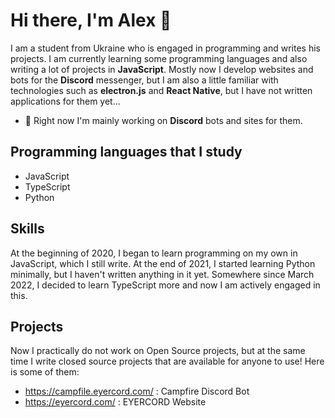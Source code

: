 # Hi there, I'm Alex 👋

I am a student from Ukraine who is engaged in programming and writes his projects. I am currently learning some programming languages and also writing a lot of projects in **JavaScript**. Mostly now I develop websites and bots for the **Discord** messenger, but I am also a little familiar with technologies such as **electron.js** and **React Native**, but I have not written applications for them yet...


- 🔭 Right now I'm mainly working on **Discord** bots and sites for them.

## Programming languages that I study
- JavaScript
- TypeScript
- Python

## Skills
At the beginning of 2020, I began to learn programming on my own in JavaScript, which I still write. At the end of 2021, I started learning Python minimally, but I haven't written anything in it yet. Somewhere since March 2022, I decided to learn TypeScript more and now I am actively engaged in this.

## Projects
Now I practically do not work on Open Source projects, but at the same time I write closed source projects that are available for anyone to use! Here is some of them:
- https://campfile.eyercord.com/ : Campfire Discord Bot
- https://eyercord.com/ : EYERCORD Website

<!--

Here are some ideas to get you started:

- 🔭 I’m currently working on ...
- 🌱 I’m currently learning ...
- 👯 I’m looking to collaborate on ...
- 🤔 I’m looking for help with ...
- 💬 Ask me about ...
- 📫 How to reach me: ...
- 😄 Pronouns: ...
- ⚡ Fun fact: ...
-->
